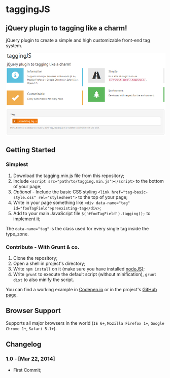# taggingJS #

## jQuery plugin to tagging like a charm! ##

jQuery plugin to create a simple and high customizable front-end tag system.

![Example Image](example/example_img.png)

## Getting Started ##

### Simplest ###

1. Download the tagging.min.js file from this repository;
1. Include `<script src="path/to/tagging.min.js"></script>` to the bottom of your page;
1. *Optional* - Include the basic CSS styling `<link href="tag-basic-style.css" rel="stylesheet">` to the top of your page;
1. Write in your page something like `<div data-name="tag" id="fooTagField">preexisting-tag</div>`;
1. Add to your main JavaScript file `$('#fooTagField').tagging();` to implement it;

The `data-name="tag"` is the class used for every single tag inside the type_zone.

### Contribute - With Grunt & co. ###

1. Clone the repository;
1. Open a shell in project's directory;
1. Write `npm install` on it (make sure you have installed [nodeJS](nodejs.org));
1. Write `grunt` to execute the default script (without minification), `grunt dist` to also minify the script.

You can find a working example in [Codepen.io](http://codepen.io/sniperwolf/pen/geFxq/)
or in the project's [GitHub page]().

## Browser Support ##

Supports all major browsers in the world (`IE 6+`, `Mozilla Firefox 1+`, `Google Chrome 1+`, `Safari 5.1+`).

## Changelog ##

### 1.0 - [Mar 22, 2014]

* First Commit;
